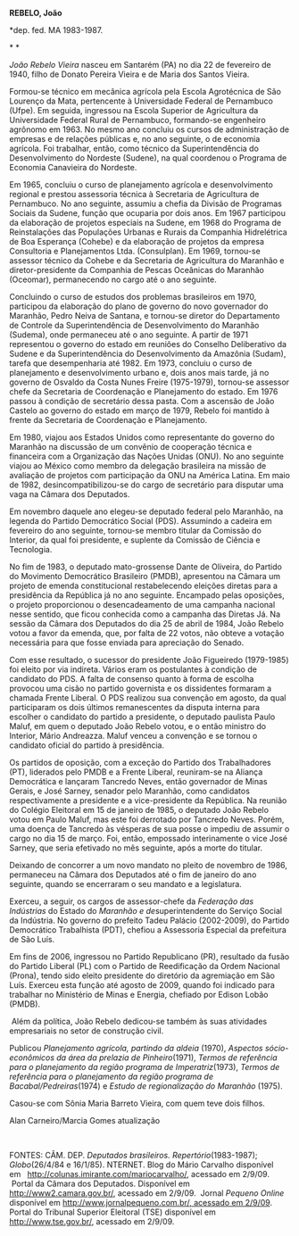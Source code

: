 **REBELO, João**

\*dep. fed. MA 1983-1987.

* *

*João Rebelo Vieira* nasceu em Santarém (PA) no dia 22 de fevereiro de
1940, filho de Donato Pereira Vieira e de Maria dos Santos Vieira.

Formou-se técnico em mecânica agrícola pela Escola Agrotécnica de São
Lourenço da Mata, pertencente à Universidade Federal de Pernambuco
(Ufpe). Em seguida, ingressou na Escola Superior de Agricultura da
Universidade Federal Rural de Pernambuco, formando-se engenheiro
agrônomo em 1963. No mesmo ano concluiu os cursos de administração de
empresas e de relações públicas e, no ano seguinte, o de economia
agrícola. Foi trabalhar, então, como técnico da Superintendência do
Desenvolvimento do Nordeste (Sudene), na qual coordenou o Programa de
Economia Canavieira do Nordeste.

Em 1965, concluiu o curso de planejamento agrícola e desenvolvimento
regional e prestou assessoria técnica à Secretaria de Agricultura de
Pernambuco. No ano seguinte, assumiu a chefia da Divisão de Programas
Sociais da Sudene, função que ocuparia por dois anos. Em 1967 participou
da elaboração de projetos especiais na Sudene, em 1968 do Programa de
Reinstalações das Populações Urbanas e Rurais da Companhia Hidrelétrica
de Boa Esperança (Cohebe) e da elaboração de projetos da empresa
Consultoria e Planejamentos Ltda. (Consulplan). Em 1969, tornou-se
assessor técnico da Cohebe e da Secretaria de Agricultura do Maranhão e
diretor-presidente da Companhia de Pescas Oceânicas do Maranhão
(Oceomar), permanecendo no cargo até o ano seguinte.

Concluindo o curso de estudos dos problemas brasileiros em 1970,
participou da elaboração do plano de governo do novo governador do
Maranhão, Pedro Neiva de Santana, e tornou-se diretor do Departamento de
Controle da Superintendência de Desenvolvimento do Maranhão (Sudema),
onde permaneceu até o ano seguinte. A partir de 1971 representou o
governo do estado em reuniões do Conselho Deliberativo da Sudene e da
Superintendência do Desenvolvimento da Amazônia (Sudam), tarefa que
desempenharia até 1982. Em 1973, concluiu o curso de planejamento e
desenvolvimento urbano e, dois anos mais tarde, já no governo de Osvaldo
da Costa Nunes Freire (1975-1979), tornou-se assessor chefe da
Secretaria de Coordenação e Planejamento do estado. Em 1976 passou à
condição de secretário dessa pasta. Com a ascensão de João Castelo ao
governo do estado em março de 1979, Rebelo foi mantido à frente da
Secretaria de Coordenação e Planejamento.

Em 1980, viajou aos Estados Unidos como representante do governo do
Maranhão na discussão de um convênio de cooperação técnica e financeira
com a Organização das Nações Unidas (ONU). No ano seguinte viajou ao
México como membro da delegação brasileira na missão de avaliação de
projetos com participação da ONU na América Latina. Em maio de 1982,
desincompatibilizou-se do cargo de secretário para disputar uma vaga na
Câmara dos Deputados.

Em novembro daquele ano elegeu-se deputado federal pelo Maranhão, na
legenda do Partido Democrático Social (PDS). Assumindo a cadeira em
fevereiro do ano seguinte, tornou-se membro titular da Comissão do
Interior, da qual foi presidente, e suplente da Comissão de Ciência e
Tecnologia.

No fim de 1983, o deputado mato-grossense Dante de Oliveira, do Partido
do Movimento Democrático Brasileiro (PMDB), apresentou na Câmara um
projeto de emenda constitucional restabelecendo eleições diretas para a
presidência da República já no ano seguinte. Encampado pelas oposições,
o projeto proporcionou o desencadeamento de uma campanha nacional nesse
sentido, que ficou conhecida como a campanha das Diretas Já. Na sessão
da Câmara dos Deputados do dia 25 de abril de 1984, João Rebelo votou a
favor da emenda, que, por falta de 22 votos, não obteve a votação
necessária para que fosse enviada para apreciação do Senado.

Com esse resultado, o sucessor do presidente João Figueiredo (1979-1985)
foi eleito por via indireta. Vários eram os postulantes à condição de
candidato do PDS. A falta de consenso quanto à forma de escolha provocou
uma cisão no partido governista e os dissidentes formaram a chamada
Frente Liberal. O PDS realizou sua convenção em agosto, da qual
participaram os dois últimos remanescentes da disputa interna para
escolher o candidato do partido a presidente, o deputado paulista Paulo
Maluf, em quem o deputado João Rebelo votou, e o então ministro do
Interior, Mário Andreazza. Maluf venceu a convenção e se tornou o
candidato oficial do partido à presidência.

Os partidos de oposição, com a exceção do Partido dos Trabalhadores
(PT), liderados pelo PMDB e a Frente Liberal, reuniram-se na Aliança
Democrática e lançaram Tancredo Neves, então governador de Minas Gerais,
e José Sarney, senador pelo Maranhão, como candidatos respectivamente a
presidente e a vice-presidente da República. Na reunião do Colégio
Eleitoral em 15 de janeiro de 1985, o deputado João Rebelo votou em
Paulo Maluf, mas este foi derrotado por Tancredo Neves. Porém, uma
doença de Tancredo às vésperas de sua posse o impediu de assumir o cargo
no dia 15 de março. Foi, então, empossado interinamente o vice José
Sarney, que seria efetivado no mês seguinte, após a morte do titular.

Deixando de concorrer a um novo mandato no pleito de novembro de 1986,
permaneceu na Câmara dos Deputados até o fim de janeiro do ano seguinte,
quando se encerraram o seu mandato e a legislatura.

Exerceu, a seguir, os cargos de assessor-chefe da *Federação das
Indústrias* do Estado do *Maranhão e de*superintendente do Serviço
Social da Indústria. No governo do prefeito Tadeu Palácio (2002-2009),
do Partido Democrático Trabalhista (PDT), chefiou a Assessoria Especial
da prefeitura de São Luís.

Em fins de 2006, ingressou no Partido Republicano (PR), resultado da
fusão do Partido Liberal (PL) com o Partido de Reedificação da Ordem
Nacional (Prona), tendo sido eleito presidente do diretório da
agremiação em São Luís. Exerceu esta função até agosto de 2009, quando
foi indicado para trabalhar no Ministério de Minas e Energia, chefiado
por Edison Lobão (PMDB).

 Além da política, João Rebelo dedicou-se também às suas atividades
empresariais no setor de construção civil.

Publicou *Planejamento agrícola, partindo da aldeia* (1970), *Aspectos
sócio-econômicos da área da prelazia de Pinheiro*(1971), *Termos de
referência para o planejamento da região programa de Imperatriz*(1973),
*Termos de referência para o planejamento da região programa de
Bacabal/Pedreiras*(1974) e *Estudo de regionalização do Maranhão*
(1975).

Casou-se com Sônia Maria Barreto Vieira, com quem teve dois filhos.

Alan Carneiro/Marcia Gomes atualização

 

FONTES: CÂM. DEP. *Deputados brasileiros. Repertório*(1983-1987);
*Globo*(26/4/84 e 16/1/85). NTERNET. Blog do Mário Carvalho disponível
em   http://colunas.imirante.com/mariocarvalho/, acessado em 2/9/09. 
 Portal da Câmara dos Deputados. Disponível em
http://www2.camara.gov.br/, acessado em 2/9/09.  Jornal *Pequeno Online*
disponível em [http://www.jornalpequeno.com.br/, acessado em
2/9/09](http://www.jornalpequeno.com.br/,%20acessado%20em%202/9/09).    
Portal do Tribunal Superior Eleitoral (TSE) disponível em
http://www.tse.gov.br/, acessado em 2/9/09.

 

 
